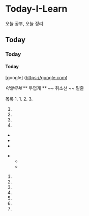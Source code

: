 # Today-I-Learn
오늘 공부, 오늘 정리
## Today
### Today
#### Today

[google] (https://google.com)

*이탤릭체*
** 두껍게 **
~~ 취소선 ~~
</u> 밑줄 </u>

목록
1.
  1.
  2.
  3.
  
  
1.
2.
3.

1.
  -
  -
  -
  
+
  +
  +

<ol>
<li> </li>
  <li> </li>
  <li> </li>
<li> </li>
  <li> </li>
  <li> </li>
<li> </li>
</ol>
